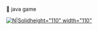 🥭 java game

[![N|Solid](https://www.gotop.com.tw/Waweb2004/WawebImages/BookXL/ACG003400.jpg )height="110" width="110"](https://github.com/SuWeizhe1124/java-game)
